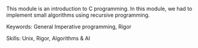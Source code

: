 This module is an introduction to C programming. In this module, we had to implement small algorithms using recursive programming.

Keywords:    General Imperative programming, Rigor

Skills:      Unix, Rigor, Algorithms & AI
